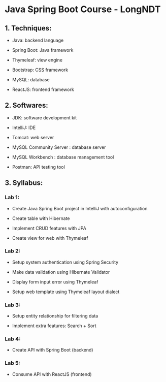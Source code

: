 # Java Spring Boot Course - LongNDT

## 1. Techniques:
- Java: backend language

- Spring Boot: Java framework

- Thymeleaf: view engine

- Bootstrap: CSS framework

- MySQL: database

- ReactJS: frontend framework
## 2. Softwares:
- JDK: software development kit

- IntelliJ: IDE

- Tomcat: web server

- MySQL Community Server : database server

- MySQL Workbench : database management tool

- Postman: API testing tool

## 3. Syllabus:
### Lab 1:  
- Create Java Spring Boot project in IntelliJ with autoconfiguration

- Create table with Hibernate

- Implement CRUD features with JPA

- Create view for web with Thymeleaf
### Lab 2:  
- Setup system authentication using Spring Security

- Make data validation using Hibernate Validator 

- Display form input error using Thymeleaf

- Setup web template using Thymeleaf layout dialect
### Lab 3:  
- Setup entity relationship for filtering data

- Implement extra features: Search + Sort
### Lab 4:  
- Create API with Spring Boot (backend)
 
### Lab 5:  
- Consume API with ReactJS (frontend)